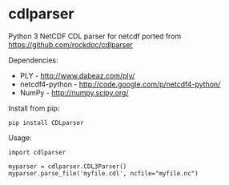 # cdlparser
Python 3 NetCDF CDL parser for netcdf
ported from https://github.com/rockdoc/cdlparser

Dependencies:
* PLY - http://www.dabeaz.com/ply/                                                                      
* netcdf4-python - http://code.google.com/p/netcdf4-python/                                             
* NumPy - http://numpy.scipy.org/   

Install from pip:
```
pip install CDLparser
```

Usage:
```
import cdlparser

myparser = cdlparser.CDL3Parser()
myparser.parse_file('myfile.cdl', ncfile="myfile.nc")
```
